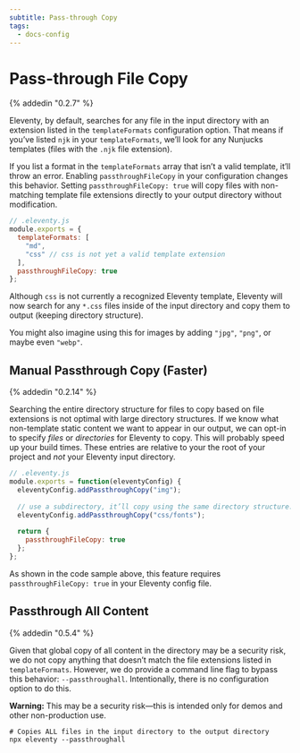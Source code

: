 ```yaml
---
subtitle: Pass-through Copy
tags:
  - docs-config
---
```

# Pass-through File Copy

{% addedin "0.2.7" %}

Eleventy, by default, searches for any file in the input directory with an extension listed in the `templateFormats` configuration option. That means if you’ve listed `njk` in your `templateFormats`, we’ll look for any Nunjucks templates (files with the `.njk` file extension).

If you list a format in the `templateFormats` array that isn’t a valid template, it’ll throw an error. Enabling `passthroughFileCopy` in your configuration changes this behavior. Setting `passthroughFileCopy: true` will copy files with non-matching template file extensions directly to your output directory without modification.

```js
// .eleventy.js
module.exports = {
  templateFormats: [
    "md",
    "css" // css is not yet a valid template extension
  ],
  passthroughFileCopy: true
};
```

Although `css` is not currently a recognized Eleventy template, Eleventy will now search for any `*.css` files inside of the input directory and copy them to output (keeping directory structure).

You might also imagine using this for images by adding `"jpg"`, `"png"`, or maybe even `"webp"`.

## Manual Passthrough Copy (Faster)

{% addedin "0.2.14" %}

Searching the entire directory structure for files to copy based on file extensions is not optimal with large directory structures. If we know what non-template static content we want to appear in our output, we can opt-in to specify _files_ or _directories_ for Eleventy to copy. This will probably speed up your build times. These entries are relative to your the root of your project and _not_ your Eleventy input directory.

```js
// .eleventy.js
module.exports = function(eleventyConfig) {
  eleventyConfig.addPassthroughCopy("img");
  
  // use a subdirectory, it’ll copy using the same directory structure.
  eleventyConfig.addPassthroughCopy("css/fonts");
  
  return {
    passthroughFileCopy: true
  };
};
```

As shown in the code sample above, this feature requires `passthroughFileCopy: true` in your Eleventy config file.

## Passthrough All Content

{% addedin "0.5.4" %}

Given that global copy of all content in the directory may be a security risk, we do not copy anything that doesn’t match the file extensions listed in `templateFormats`. However, we do provide a command line flag to bypass this behavior: `--passthroughall`. Intentionally, there is no configuration option to do this.

<div class="elv-callout elv-callout-warn"><strong>Warning:</strong> This may be a security risk—this is intended only for demos and other non-production use.</div>

```
# Copies ALL files in the input directory to the output directory
npx eleventy --passthroughall
```
